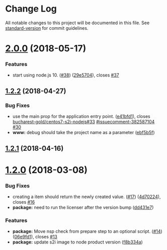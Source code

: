 # Change Log

All notable changes to this project will be documented in this file. See [standard-version](https://github.com/conventional-changelog/standard-version) for commit guidelines.

<a name="2.0.0"></a>
# [2.0.0](https://github.com/bucharest-gold/nodejs-rest-http-crud-redhat/compare/v1.2.2...v2.0.0) (2018-05-17)


### Features

* start using node.js 10. ([#38](https://github.com/bucharest-gold/nodejs-rest-http-crud-redhat/issues/38)) ([29e5704](https://github.com/bucharest-gold/nodejs-rest-http-crud-redhat/commit/29e5704)), closes [#37](https://github.com/bucharest-gold/nodejs-rest-http-crud-redhat/issues/37)



<a name="1.2.2"></a>
## [1.2.2](https://github.com/bucharest-gold/nodejs-rest-http-crud-redhat/compare/v1.2.1...v1.2.2) (2018-04-27)


### Bug Fixes

* use the main prop for the application entry point. ([e41bfd1](https://github.com/bucharest-gold/nodejs-rest-http-crud-redhat/commit/e41bfd1)), closes [bucharest-gold/centos7-s2i-nodejs#33](https://github.com/bucharest-gold/centos7-s2i-nodejs/issues/33) [#issuecomment-382587104](https://github.com/bucharest-gold/nodejs-rest-http-crud-redhat/issues/issuecomment-382587104) [#30](https://github.com/bucharest-gold/nodejs-rest-http-crud-redhat/issues/30)
* **www:** debug should take the project name as a parameter ([ebf5b5f](https://github.com/bucharest-gold/nodejs-rest-http-crud-redhat/commit/ebf5b5f))



<a name="1.2.1"></a>
## [1.2.1](https://github.com/bucharest-gold/nodejs-rest-http-crud-redhat/compare/v1.2.0...v1.2.1) (2018-04-16)



<a name="1.2.0"></a>
# [1.2.0](https://github.com/bucharest-gold/nodejs-rest-http-crud-redhat/compare/v1.1.1...v1.2.0) (2018-03-08)


### Bug Fixes

* creating a item should return the newly created value.  ([#17](https://github.com/bucharest-gold/nodejs-rest-http-crud-redhat/issues/17)) ([4d70224](https://github.com/bucharest-gold/nodejs-rest-http-crud-redhat/commit/4d70224)), closes [#16](https://github.com/bucharest-gold/nodejs-rest-http-crud-redhat/issues/16)
* **package:** need to run the licenser after the version bump ([dd431e7](https://github.com/bucharest-gold/nodejs-rest-http-crud-redhat/commit/dd431e7))


### Features

* **package:** Move nsp check from prepare step to an optional script. ([#14](https://github.com/bucharest-gold/nodejs-rest-http-crud-redhat/issues/14)) ([06e9fd1](https://github.com/bucharest-gold/nodejs-rest-http-crud-redhat/commit/06e9fd1)), closes [#13](https://github.com/bucharest-gold/nodejs-rest-http-crud-redhat/issues/13)
* **package:** update s2i image to node product version ([f8b334a](https://github.com/bucharest-gold/nodejs-rest-http-crud-redhat/commit/f8b334a))

